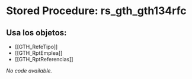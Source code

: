 # Stored Procedure: rs_gth_gth134rfc

## Usa los objetos:
- [[GTH_RefeTipo]]
- [[GTH_RptEmplea]]
- [[GTH_RptReferencias]]

*No code available.*
